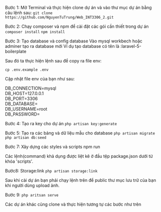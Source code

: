Bước 1: Mở Terminal và thực hiện clone dự án và vào thư mục dự án bằng câu lệnh sau:
`git clone https://github.com/NguyenTuTrung/Web_INT3306_2.git`

Bước 2: Chạy composer và npm để cài đặt các gói cần thiết trong dự án
`composer install`
`npm install `

Bước 3: Tạo database và config database
Vào mysql workbech hoặc adminer tạo ra database mới
Ví dụ tạo database có tên là :laravel-5-boilerplate

Sau đó ta thực hiện lệnh sau để copy ra file env:

`cp .env.example .env`

Cập nhật file env của bạn như sau:

DB_CONNECTION=mysql          
DB_HOST=127.0.0.1            
DB_PORT=3306                 
DB_DATABASE=  
DB_USERNAME=root             
DB_PASSWORD=   

Bước 4: Tạo ra key cho dự án
`php artisan key:generate`

Bước 5: Tạo ra các bảng và dữ liệu mẫu cho database
`php artisan migrate`
`php artisan db:seed`

Bước 7: Xây dựng các styles và scripts
npm run <command>

Các lệnh(command) khả dụng được liệt kê ở đầu tệp package.json dưới từ khóa 'scripts'.

Bước8: Storage:link
`php artisan storage:link`

Sau khi cài dự án bạn phải chạy lệnh trên để public thư mục lưu trữ của bạn khi người dùng upload ảnh.

Bước 9: 
`php aritsan serve`

Các dự án khác cũng clone và thực hiện tương tự các bước như trên